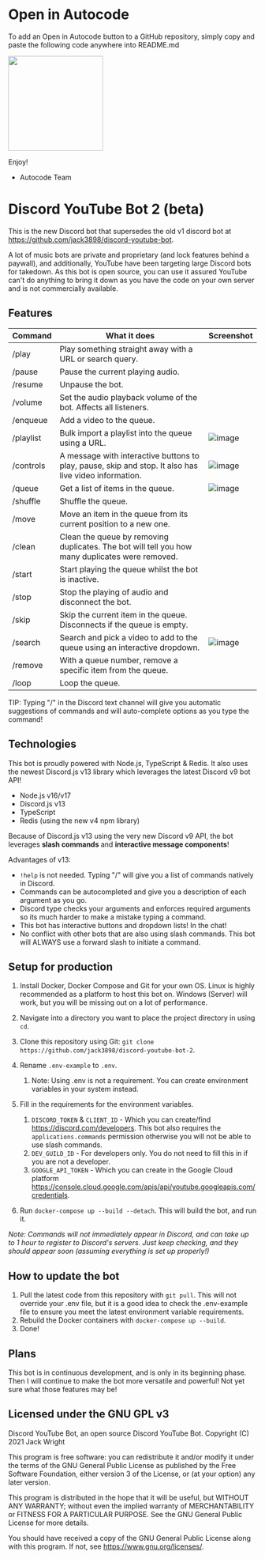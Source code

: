 

Open in Autocode
================

To add an Open in Autocode button to a GitHub repository,
simply copy and paste the following code anywhere into README.md

[<img src="https://open.autocode.com/static/images/open.svg?" width="192">](https://open.autocode.com/)

Enjoy!
  - Autocode Team



# Discord YouTube Bot 2 (beta)

This is the new Discord bot that supersedes the old v1 discord bot at https://github.com/jack3898/discord-youtube-bot.

A lot of music bots are private and proprietary (and lock features behind a paywall), and additionally, YouTube have been targeting large Discord bots for takedown. As this bot is open source, you can use it assured YouTube can't do anything to bring it down as you have the code on your own server and is not commercially available.

## Features

| Command   | What it does                                                                                          | Screenshot                                                                                                      |
| --------- | ----------------------------------------------------------------------------------------------------- | --------------------------------------------------------------------------------------------------------------- |
| /play     | Play something straight away with a URL or search query.                                              |                                                                                                                 |
| /pause    | Pause the current playing audio.                                                                      |                                                                                                                 |
| /resume   | Unpause the bot.                                                                                      |                                                                                                                 |
| /volume   | Set the audio playback volume of the bot. Affects all listeners.                                      |                                                                                                                 |
| /enqueue  | Add a video to the queue.                                                                             |                                                                                                                 |
| /playlist | Bulk import a playlist into the queue using a URL.                                                    | ![image](https://user-images.githubusercontent.com/28375223/149211596-8a1ad057-c463-45c2-ad37-6ba3a984a5b9.png) |
| /controls | A message with interactive buttons to play, pause, skip and stop. It also has live video information. | ![image](https://user-images.githubusercontent.com/28375223/149210616-a6bc07c2-a5f0-4eae-86c8-e7e53f419879.png) |
| /queue    | Get a list of items in the queue.                                                                     | ![image](https://user-images.githubusercontent.com/28375223/149210674-91b6b489-8aab-4997-82c7-c6e41c70ab4c.png) |
| /shuffle  | Shuffle the queue.                                                                                    |                                                                                                                 |
| /move     | Move an item in the queue from its current position to a new one.                                     |                                                                                                                 |
| /clean    | Clean the queue by removing duplicates. The bot will tell you how many duplicates were removed.       |                                                                                                                 |
| /start    | Start playing the queue whilst the bot is inactive.                                                   |                                                                                                                 |
| /stop     | Stop the playing of audio and disconnect the bot.                                                     |                                                                                                                 |
| /skip     | Skip the current item in the queue. Disconnects if the queue is empty.                                |                                                                                                                 |
| /search   | Search and pick a video to add to the queue using an interactive dropdown.                            | ![image](https://user-images.githubusercontent.com/28375223/149211506-5871f652-9116-49f0-8c97-7d63209ffb0c.png) |
| /remove   | With a queue number, remove a specific item from the queue.                                           |                                                                                                                 |
| /loop     | Loop the queue.                                                                                       |                                                                                                                 |

TIP: Typing "/" in the Discord text channel will give you automatic suggestions of commands and will auto-complete options as you type the command!

## Technologies

This bot is proudly powered with Node.js, TypeScript & Redis.
It also uses the newest Discord.js v13 library which leverages the latest Discord v9 bot API!

- Node.js v16/v17
- Discord.js v13
- TypeScript
- Redis (using the new v4 npm library)

Because of Discord.js v13 using the very new Discord v9 API, the bot leverages **slash commands** and **interactive message components**!

Advantages of v13:

- `!help` is not needed. Typing "/" will give you a list of commands natively in Discord.
- Commands can be autocompleted and give you a description of each argument as you go.
- Discord type checks your arguments and enforces required arguments so its much harder to make a mistake typing a command.
- This bot has interactive buttons and dropdown lists! In the chat!
- No conflict with other bots that are also using slash commands. This bot will ALWAYS use a forward slash to initiate a command.

## Setup for production

1. Install Docker, Docker Compose and Git for your own OS. Linux is highly recommended as a platform to host this bot on. Windows (Server) will work, but you will be missing out on a lot of performance.
2. Navigate into a directory you want to place the project directory in using `cd`.
3. Clone this repository using Git: `git clone https://github.com/jack3898/discord-youtube-bot-2`.
4. Rename `.env-example` to `.env`.
   1. Note: Using .env is not a requirement. You can create environment variables in your system instead.
5. Fill in the requirements for the environment variables.

   1. `DISCORD_TOKEN` & `CLIENT_ID` - Which you can create/find https://discord.com/developers. This bot also requires the `applications.commands` permission otherwise you will not be able to use slash commands.
   2. `DEV_GUILD_ID` - For developers only. You do not need to fill this in if you are not a developer.
   3. `GOOGLE_API_TOKEN` - Which you can create in the Google Cloud platform https://console.cloud.google.com/apis/api/youtube.googleapis.com/credentials.

6. Run `docker-compose up --build --detach`. This will build the bot, and run it.

_Note: Commands will not immediately appear in Discord, and can take up to 1 hour to register to Discord's servers. Just keep checking, and they should appear soon (assuming everything is set up properly!)_

## How to update the bot

1. Pull the latest code from this repository with `git pull`. This will not override your .env file, but it is a good idea to check the .env-example file to ensure you meet the latest environment variable requirements.
2. Rebuild the Docker containers with `docker-compose up --build`.
3. Done!

## Plans

This bot is in continuous development, and is only in its beginning phase. Then I will continue to make the bot more versatile and powerful! Not yet sure what those features may be!

## Licensed under the GNU GPL v3

Discord YouTube Bot, an open source Discord YouTube Bot.
Copyright (C) 2021 Jack Wright

This program is free software: you can redistribute it and/or modify
it under the terms of the GNU General Public License as published by
the Free Software Foundation, either version 3 of the License, or
(at your option) any later version.

This program is distributed in the hope that it will be useful,
but WITHOUT ANY WARRANTY; without even the implied warranty of
MERCHANTABILITY or FITNESS FOR A PARTICULAR PURPOSE. See the
GNU General Public License for more details.

You should have received a copy of the GNU General Public License
along with this program. If not, see <https://www.gnu.org/licenses/>.
